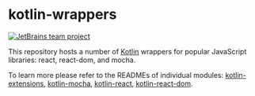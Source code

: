 # kotlin-wrappers
[![JetBrains team project](http://jb.gg/badges/team.svg)](https://confluence.jetbrains.com/display/ALL/JetBrains+on+GitHub)

This repository hosts a number of [Kotlin](https://kotlinlang.org) wrappers for popular JavaScript libraries: react, react-dom, and mocha.

To learn more please refer to the READMEs of individual modules: 
[kotlin-extensions](kotlin-extensions/README.md), [kotlin-mocha](kotlin-mocha/README.md), [kotlin-react](kotlin-react/README.md), 
[kotlin-react-dom](kotlin-react-dom/README.md).